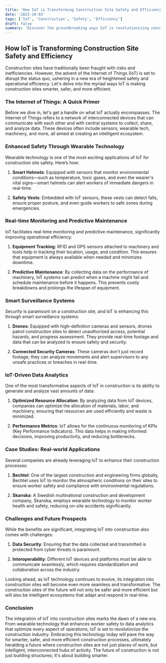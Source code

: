 ```yaml
---
title: 'How IoT is Transforming Construction Site Safety and Efficiency'
date: '2023-10-03'
tags: ['IoT', 'Construction', 'Safety', 'Efficiency']
draft: false
summary: 'Discover the groundbreaking ways IoT is revolutionizing construction site safety and operational efficiency. From wearable tech to smart machinery, explore the future of building with interconnected devices.'
---
```


## How IoT is Transforming Construction Site Safety and Efficiency

Construction sites have traditionally been fraught with risks and inefficiencies. However, the advent of the Internet of Things (IoT) is set to disrupt the status quo, ushering in a new era of heightened safety and operational efficiency. Let's delve into the myriad ways IoT is making construction sites smarter, safer, and more efficient.

### The Internet of Things: A Quick Primer

Before we dive in, let's get a handle on what IoT actually encompasses. The Internet of Things refers to a network of interconnected devices that can communicate with each other and with central systems to collect, share, and analyze data. These devices often include sensors, wearable tech, machinery, and more, all aimed at creating an intelligent ecosystem.

### Enhanced Safety Through Wearable Technology

Wearable technology is one of the most exciting applications of IoT for construction site safety. Here’s how:

1. **Smart Helmets**: Equipped with sensors that monitor environmental conditions—such as temperature, toxic gases, and even the wearer's vital signs—smart helmets can alert workers of immediate dangers in real-time.
   
2. **Safety Vests**: Embedded with IoT sensors, these vests can detect falls, ensure proper posture, and even guide workers to safe zones during emergencies.

### Real-time Monitoring and Predictive Maintenance

IoT facilitates real-time monitoring and predictive maintenance, significantly improving operational efficiency:

1. **Equipment Tracking**: RFID and GPS sensors attached to machinery and tools help in tracking their location, usage, and condition. This ensures that equipment is always available when needed and minimizes downtime.

2. **Predictive Maintenance**: By collecting data on the performance of machinery, IoT systems can predict when a machine might fail and schedule maintenance before it happens. This prevents costly breakdowns and prolongs the lifespan of equipment.

### Smart Surveillance Systems

Security is paramount on a construction site, and IoT is enhancing this through smart surveillance systems:

1. **Drones**: Equipped with high-definition cameras and sensors, drones patrol construction sites to detect unauthorized access, potential hazards, and progress assessment. They provide real-time footage and data that can be analyzed to ensure safety and security.
   
2. **Connected Security Cameras**: These cameras don’t just record footage; they can analyze movements and alert supervisors to any unsafe practices or breaches in real-time.

### IoT-Driven Data Analytics

One of the most transformative aspects of IoT in construction is its ability to generate and analyze vast amounts of data:

1. **Optimized Resource Allocation**: By analyzing data from IoT devices, companies can optimize the allocation of materials, labor, and machinery, ensuring that resources are used efficiently and waste is minimized.
   
2. **Performance Metrics**: IoT allows for the continuous monitoring of KPIs (Key Performance Indicators). This data helps in making informed decisions, improving productivity, and reducing bottlenecks.

### Case Studies: Real-world Applications

Several companies are already leveraging IoT to enhance their construction processes:

1. **Bechtel**: One of the largest construction and engineering firms globally, Bechtel uses IoT to monitor the atmospheric conditions on their sites to ensure worker safety and compliance with environmental regulations.
   
2. **Skanska**: A Swedish multinational construction and development company, Skanska, employs wearable technology to monitor worker health and safety, reducing on-site accidents significantly.

### Challenges and Future Prospects

While the benefits are significant, integrating IoT into construction also comes with challenges:

1. **Data Security**: Ensuring that the data collected and transmitted is protected from cyber threats is paramount.
   
2. **Interoperability**: Different IoT devices and platforms must be able to communicate seamlessly, which requires standardization and collaboration across the industry.

Looking ahead, as IoT technology continues to evolve, its integration into construction sites will become even more seamless and transformative. The construction sites of the future will not only be safer and more efficient but will also be intelligent ecosystems that adapt and respond in real-time.

### Conclusion

The integration of IoT into construction sites marks the dawn of a new era. From wearable technology that enhances worker safety to data analytics that optimize every aspect of operations, IoT is set to revolutionize the construction industry. Embracing this technology today will pave the way for smarter, safer, and more efficient construction processes, ultimately heralding a future where construction sites are not just places of work, but intelligent, interconnected hubs of activity. The future of construction is not just building structures; it's about building smarter.